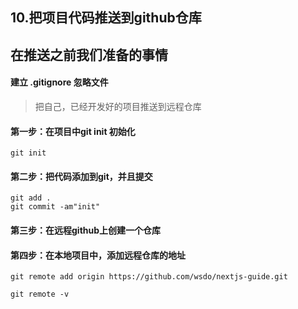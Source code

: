 ## 10.把项目代码推送到github仓库


## 在推送之前我们准备的事情
#### 建立 .gitignore 忽略文件
> 把自己，已经开发好的项目推送到远程仓库
#### 第一步：在项目中git init 初始化
```
git init
```

#### 第二步：把代码添加到git，并且提交
```
git add .
git commit -am"init"
```

####  第三步：在远程github上创建一个仓库

####  第四步：在本地项目中，添加远程仓库的地址
```
git remote add origin https://github.com/wsdo/nextjs-guide.git

git remote -v
```